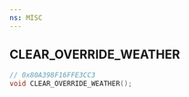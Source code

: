 ```yaml
---
ns: MISC
---
```

## CLEAR_OVERRIDE_WEATHER

```c
// 0x80A398F16FFE3CC3
void CLEAR_OVERRIDE_WEATHER();
```

